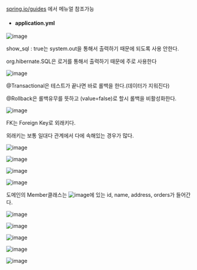 [spring.io/guides](https://spring.io/guides) 에서 메뉴얼 참조가능


- #### application.yml

![image](https://user-images.githubusercontent.com/114403546/204135935-20f5b523-ad5a-4ba7-a8e8-663b0a3f6a6a.png)

show_sql : true는 system.out을 통해서 출력하기 때문에 되도록 사용 안한다.

org.hibernate.SQL은 로거를 통해서 출력하기 때문에 주로 사용한다

![image](https://user-images.githubusercontent.com/114403546/204306880-b6b46358-6ce9-4349-b2e5-d2b4ee60866f.png)

@Transactional은 테스트가 끝나면 바로 롤백을 한다.(데이터가 지워진다)

@Rollback은 롤백유무를 뜻하고 (value=false)로 할시 롤백을 비활성화한다.


![image](https://user-images.githubusercontent.com/114403546/205501374-e327370b-57cb-49fd-bca6-45d8b90467dd.png)

FK는 Foreign Key로 외래키다.

외래키는 보통 일대다 관계에서 다에 속해있는 경우가 많다.

![image](https://user-images.githubusercontent.com/114403546/205501526-8bda3808-0ca1-4bc2-971b-124be0720803.png)

![image](https://user-images.githubusercontent.com/114403546/205646346-e07d7aeb-8152-4ca2-8221-a1743f555408.png)

![image](https://user-images.githubusercontent.com/114403546/205646676-7dd0d062-6582-4a81-a9e9-25db6568aba7.png)

![image](https://user-images.githubusercontent.com/114403546/205647797-44f1d6f0-0628-47b0-bf68-8f665c57e490.png)

도메인의 Member클래스는 ![image](https://user-images.githubusercontent.com/114403546/205647880-5d812194-0858-4b76-b3ac-c85458f7f4f0.png)에 있는 id, name, address, orders가 들어간다.

![image](https://user-images.githubusercontent.com/114403546/206934351-f4f05a3d-edac-4b7d-abff-41a04dd16357.png)

![image](https://user-images.githubusercontent.com/114403546/206934483-fbe194e9-a021-46a1-a453-e1b90b8e0d9c.png)

![image](https://user-images.githubusercontent.com/114403546/206934595-2efd83bb-e211-4d01-801f-33fa0897d5cd.png)

![image](https://user-images.githubusercontent.com/114403546/206934750-15fa65c3-f4d3-409a-8367-fb9ce76a3a0d.png)

![image](https://user-images.githubusercontent.com/114403546/206934761-a7958a79-3f44-4cd9-a20c-6b3106cf060a.png)
